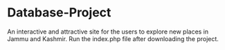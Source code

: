 # Database-Project
An interactive and attractive site for the users to explore new places in Jammu and Kashmir. 
Run the index.php file after downloading the project.
